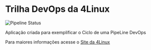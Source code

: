 # Trilha DevOps da 4Linux


![Pipeline Status](https://github.com/andersondevops/DevOpsLab-HelloWorld/actions/workflows/pipeline.yml/badge.svg) 


Aplicação criada para exemplificar o Ciclo de uma PipeLine DevOps


Para maiores informações acesse o [Site da 4Linux](https://www.4linux.com.br/cursos/devops)
